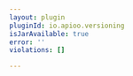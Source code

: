 ```yaml
---
layout: plugin
pluginId: io.apioo.versioning
isJarAvailable: true
error: ''
violations: []

---
```


